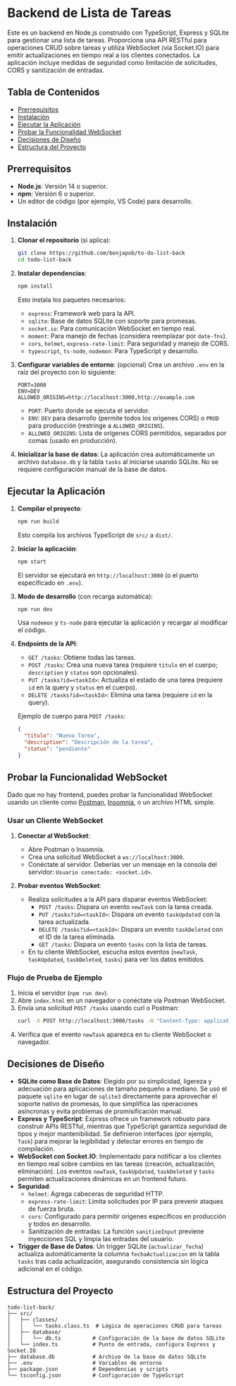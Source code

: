 # Backend de Lista de Tareas

Este es un backend en Node.js construido con TypeScript, Express y SQLite para gestionar una lista de tareas. Proporciona una API RESTful para operaciones CRUD sobre tareas y utiliza WebSocket (vía Socket.IO) para emitir actualizaciones en tiempo real a los clientes conectados. La aplicación incluye medidas de seguridad como limitación de solicitudes, CORS y sanitización de entradas.

## Tabla de Contenidos
- [Prerrequisitos](#prerrequisitos)
- [Instalación](#instalación)
- [Ejecutar la Aplicación](#ejecutar-la-aplicación)
- [Probar la Funcionalidad WebSocket](#probar-la-funcionalidad-websocket)
- [Decisiones de Diseño](#decisiones-de-diseño)
- [Estructura del Proyecto](#estructura-del-proyecto)

## Prerrequisitos
- **Node.js**: Versión 14 o superior.
- **npm**: Versión 6 o superior.
- Un editor de código (por ejemplo, VS Code) para desarrollo.

## Instalación
1. **Clonar el repositorio** (si aplica):
   ```bash
   git clone https://github.com/benjapob/to-do-list-back
   cd todo-list-back
   ```

2. **Instalar dependencias**:
   ```bash
   npm install
   ```
   Esto instala los paquetes necesarios:
   - `express`: Framework web para la API.
   - `sqlite`: Base de datos SQLite con soporte para promesas.
   - `socket.io`: Para comunicación WebSocket en tiempo real.
   - `moment`: Para manejo de fechas (considera reemplazar por `date-fns`).
   - `cors`, `helmet`, `express-rate-limit`: Para seguridad y manejo de CORS.
   - `typescript`, `ts-node`, `nodemon`: Para TypeScript y desarrollo.

3. **Configurar variables de entorno**:
    (opcional)
   Crea un archivo `.env` en la raíz del proyecto con lo siguiente:
   ```env
   PORT=3000
   ENV=DEV
   ALLOWED_ORIGINS=http://localhost:3000,http://example.com
   ```
   - `PORT`: Puerto donde se ejecuta el servidor.
   - `ENV`: `DEV` para desarrollo (permite todos los orígenes CORS) o `PROD` para producción (restringe a `ALLOWED_ORIGINS`).
   - `ALLOWED_ORIGINS`: Lista de orígenes CORS permitidos, separados por comas (usado en producción).

4. **Inicializar la base de datos**:
   La aplicación crea automáticamente un archivo `database.db` y la tabla `tasks` al iniciarse usando SQLite. No se requiere configuración manual de la base de datos.

## Ejecutar la Aplicación
1. **Compilar el proyecto**:
   ```bash
   npm run build
   ```
   Esto compila los archivos TypeScript de `src/` a `dist/`.

2. **Iniciar la aplicación**:
   ```bash
   npm start
   ```
   El servidor se ejecutará en `http://localhost:3000` (o el puerto especificado en `.env`).

3. **Modo de desarrollo** (con recarga automática):
   ```bash
   npm run dev
   ```
   Usa `nodemon` y `ts-node` para ejecutar la aplicación y recargar al modificar el código.

4. **Endpoints de la API**:
   - `GET /tasks`: Obtiene todas las tareas.
   - `POST /tasks`: Crea una nueva tarea (requiere `titulo` en el cuerpo; `description` y `status` son opcionales).
   - `PUT /tasks?id=<taskId>`: Actualiza el estado de una tarea (requiere `id` en la query y `status` en el cuerpo).
   - `DELETE /tasks?id=<taskId>`: Elimina una tarea (requiere `id` en la query).

   Ejemplo de cuerpo para `POST /tasks`:
   ```json
   {
     "titulo": "Nueva Tarea",
     "description": "Descripción de la tarea",
     "status": "pendiente"
   }
   ```

## Probar la Funcionalidad WebSocket
Dado que no hay frontend, puedes probar la funcionalidad WebSocket usando un cliente como [Postman](https://www.postman.com/), [Insomnia](https://insomnia.rest/), o un archivo HTML simple.

### Usar un Cliente WebSocket
1. **Conectar al WebSocket**:
   - Abre Postman o Insomnia.
   - Crea una solicitud WebSocket a `ws://localhost:3000`.
   - Conéctate al servidor. Deberías ver un mensaje en la consola del servidor: `Usuario conectado: <socket.id>`.

2. **Probar eventos WebSocket**:
   - Realiza solicitudes a la API para disparar eventos WebSocket:
     - `POST /tasks`: Dispara un evento `newTask` con la tarea creada.
     - `PUT /tasks?id=<taskId>`: Dispara un evento `taskUpdated` con la tarea actualizada.
     - `DELETE /tasks?id=<taskId>`: Dispara un evento `taskDeleted` con el ID de la tarea eliminada.
     - `GET /tasks`: Dispara un evento `tasks` con la lista de tareas.
   - En tu cliente WebSocket, escucha estos eventos (`newTask`, `taskUpdated`, `taskDeleted`, `tasks`) para ver los datos emitidos.

### Flujo de Prueba de Ejemplo
1. Inicia el servidor (`npm run dev`).
2. Abre `index.html` en un navegador o conéctate vía Postman WebSocket.
3. Envía una solicitud `POST /tasks` usando curl o Postman:
   ```bash
   curl -X POST http://localhost:3000/tasks -H "Content-Type: application/json" -d '{"titulo":"Tarea de Prueba","description":"Test","status":"pendiente"}'
   ```
4. Verifica que el evento `newTask` aparezca en tu cliente WebSocket o navegador.

## Decisiones de Diseño
- **SQLite como Base de Datos**: Elegido por su simplicidad, ligereza y adecuación para aplicaciones de tamaño pequeño a mediano. Se usó el paquete `sqlite` en lugar de `sqlite3` directamente para aprovechar el soporte nativo de promesas, lo que simplifica las operaciones asíncronas y evita problemas de promisificación manual.
- **Express y TypeScript**: Express ofrece un framework robusto para construir APIs RESTful, mientras que TypeScript garantiza seguridad de tipos y mejor mantenibilidad. Se definieron interfaces (por ejemplo, `Task`) para mejorar la legibilidad y detectar errores en tiempo de compilación.
- **WebSocket con Socket.IO**: Implementado para notificar a los clientes en tiempo real sobre cambios en las tareas (creación, actualización, eliminación). Los eventos `newTask`, `taskUpdated`, `taskDeleted` y `tasks` permiten actualizaciones dinámicas en un frontend futuro.
- **Seguridad**:
  - `helmet`: Agrega cabeceras de seguridad HTTP.
  - `express-rate-limit`: Limita solicitudes por IP para prevenir ataques de fuerza bruta.
  - `cors`: Configurado para permitir orígenes específicos en producción y todos en desarrollo.
  - Sanitización de entradas: La función `sanitizeInput` previene inyecciones SQL y limpia las entradas del usuario.
- **Trigger de Base de Datos**: Un trigger SQLite (`actualizar_fecha`) actualiza automáticamente la columna `fechaActualizacion` en la tabla `tasks` tras cada actualización, asegurando consistencia sin lógica adicional en el código.

## Estructura del Proyecto
```
todo-list-back/
├── src/
│   ├── classes/
│   │   └── tasks.class.ts  # Lógica de operaciones CRUD para tareas
│   ├── database/
│   │   └── db.ts          # Configuración de la base de datos SQLite
│   └── index.ts           # Punto de entrada, configura Express y Socket.IO
├── database.db            # Archivo de la base de datos SQLite
├── .env                   # Variables de entorno
├── package.json           # Dependencias y scripts
└── tsconfig.json          # Configuración de TypeScript
```